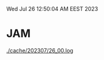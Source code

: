 Wed Jul 26 12:50:04 AM EEST 2023
# JAM
<a href='./cache/202307/26_00.log'>./cache/202307/26_00.log</a>
